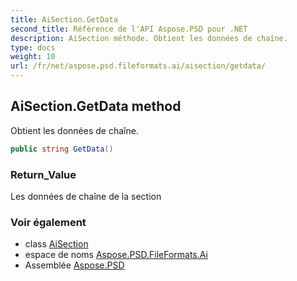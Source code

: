 ```yaml
---
title: AiSection.GetData
second_title: Référence de l'API Aspose.PSD pour .NET
description: AiSection méthode. Obtient les données de chaîne.
type: docs
weight: 10
url: /fr/net/aspose.psd.fileformats.ai/aisection/getdata/
---
```

## AiSection.GetData method

Obtient les données de chaîne.

```csharp
public string GetData()
```

### Return_Value

Les données de chaîne de la section

### Voir également

* class [AiSection](../)
* espace de noms [Aspose.PSD.FileFormats.Ai](../../aisection/)
* Assemblée [Aspose.PSD](../../../)


